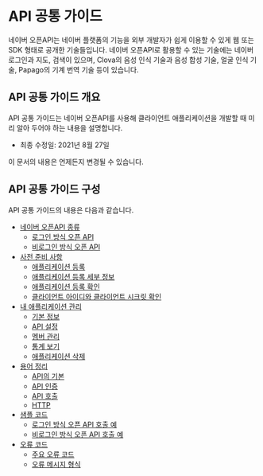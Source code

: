 # API 공통 가이드

네이버 오픈API는 네이버 플랫폼의 기능을 외부 개발자가 쉽게 이용할 수 있게 웹 또는 SDK 형태로 공개한 기술들입니다. 네이버 오픈API로 활용할 수 있는 기술에는 네이버 로그인과 지도, 검색이 있으며, Clova의 음성 인식 기술과 음성 합성 기술, 얼굴 인식 기술, Papago의 기계 번역 기술 등이 있습니다.

## API 공통 가이드 개요

API 공통 가이드는 네이버 오픈API를 사용해 클라이언트 애플리케이션을 개발할 때 미리 알아 두어야 하는 내용을 설명합니다.

<div class="info">
	<ul>
		<li>최종 수정일: 2021년 8월 27일</li>
	</ul>
	<p>이 문서의 내용은 언제든지 변경될 수 있습니다.</p>
</div>  

## API 공통 가이드 구성

API 공통 가이드의 내용은 다음과 같습니다.

- [네이버 오픈API 종류](apilist.md)
   - [로그인 방식 오픈 API](apilist.md#로그인-방식-오픈-api)
   - [비로그인 방식 오픈 API](apilist.md#비로그인-방식-오픈-api)
- [사전 준비 사항](appregister.md)
  - [애플리케이션 등록](appregister.md#애플리케이션-등록)
  - [애플리케이션 등록 세부 정보](appregister.md#애플리케이션-등록-세부-정보)
  - [애플리케이션 등록 확인](appregister.md#애플리케이션-등록-확인)
  - [클라이언트 아이디와 클라이언트 시크릿 확인](appregister.md#클라이언트-아이디와-클라이언트-시크릿-확인)
- [내 애플리케이션 관리](appconf.md)
  - [기본 정보](appconf.md#기본-정보)
  - [API 설정](appconf.md#api-설정)
  - [멤버 관리](appconf.md#멤버-관리)
  - [통계 보기](appconf.md#통계-보기)
  - [애플리케이션 삭제](appconf.md#애플리케이션-삭제)
- [용어 정리](apiterms.md)
  - [API의 기본](apiterms.md#api의-기본)
  - [API 인증](apiterms.md#api-인증)
  - [API 호출](apiterms.md#api-호출)
  - [HTTP](apiterms.md#http)
- [샘플 코드](apicall.md)
  - [로그인 방식 오픈 API 호출 예](apicall.md#로그인-방식-오픈-api-호출-예)
  - [비로그인 방식 오픈 API 호출 예](apicall.md#비로그인-방식-오픈-api-호출-예)
- [오류 코드](errorcode.md)
  - [주요 오류 코드](errorcode.md#주요-오류-코드)
  - [오류 메시지 형식](errorcode.md#오류-메시지-형식)